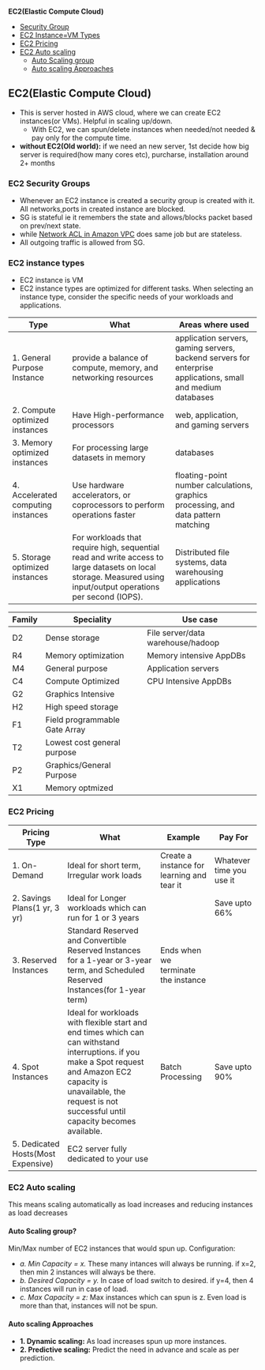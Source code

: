 **EC2(Elastic Compute Cloud)**
- [Security Group](#sg)
- [EC2 Instance=VM Types](#it)
- [EC2 Pricing](#p)
- [EC2 Auto scaling](#as)
  - [Auto Scaling group](#asg)
  - [Auto scaling Approaches](#app)



## EC2(Elastic Compute Cloud)
- This is server hosted in AWS cloud, where we can create EC2 instances(or VMs). Helpful in scaling up/down.
  - With EC2, we can spun/delete instances when needed/not needed & pay only for the compute time.
- **without EC2(Old world):** if we need an new server, 1st decide how big server is required(how many cores etc), purcharse, installation around 2+ months

<a name=sg></a>
### EC2 Security Groups
- Whenever an EC2 instance is created a security group is created with it. All networks,ports in created instance are blocked.
- SG is stateful ie it remembers the state and allows/blocks packet based on prev/next state.
- while [Network ACL in Amazon VPC](/System-Design/Concepts/AWS/Terms/README.md#vpc) does same job but are stateless.
- All outgoing traffic is allowed from SG.
    
<a name=it></a>
### EC2 instance types
- EC2 instance is VM
- EC2 instance types are optimized for different tasks. When selecting an instance type, consider the specific needs of your workloads and applications.

|Type|What|Areas where used|
|---|---|---|
|1. General Purpose Instance|provide a balance of compute, memory, and networking resources|application servers, gaming servers, backend servers for enterprise applications, small and medium databases|
|2. Compute optimized instances|Have High-performance processors|web, application, and gaming servers|
|3. Memory optimized instances|For processing large datasets in memory|databases|
|4. Accelerated computing instances|Use hardware accelerators, or coprocessors to perform operations faster|floating-point number calculations, graphics processing, and data pattern matching|
|5. Storage optimized instances|For workloads that require high, sequential read and write access to large datasets on local storage. Measured using input/output operations per second (IOPS).|Distributed file systems, data warehousing applications|

| Family | Speciality | Use case |
| --- | --- | --- |
| D2 | Dense storage | File server/data warehouse/hadoop |
| R4 | Memory optimization | Memory intensive AppDBs |
| M4 | General purpose | Application servers |
| C4 | Compute Optimized | CPU Intensive AppDBs |
| G2 | Graphics Intensive | |
| H2| High speed storage | |
| F1 | Field programmable Gate Array | |
| T2 | Lowest cost general purpose | |
| P2 | Graphics/General Purpose| |
| X1 | Memory optmized |

<a name=p></a>
### EC2 Pricing
|Pricing Type|What|Example| Pay For |
| --- | --- |---| --- |
|1. On-Demand|Ideal for short term, Irregular work loads|Create a instance for learning and tear it| Whatever time you use it |
|2. Savings Plans(1 yr, 3 yr)|Ideal for Longer workloads which can run for 1 or 3 years ||Save upto 66%|
|3. Reserved Instances|Standard Reserved and Convertible Reserved Instances for a 1-year or 3-year term, and Scheduled Reserved Instances(for 1-year term)|Ends when we terminate the instance|
|4. Spot Instances|Ideal for workloads with flexible start and end times which can can withstand interruptions. if you make a Spot request and Amazon EC2 capacity is unavailable, the request is not successful until capacity becomes available. |Batch Processing|Save upto 90%|
|5. Dedicated Hosts(Most Expensive)|EC2 server fully dedicated to your use|

### EC2 Auto scaling
This means scaling automatically as load increases and reducing instances as load decreases
<a name=asg></a>
#### Auto Scaling group?
Min/Max number of EC2 instances that would spun up. Configuration:
- _a. Min Capacity = x._ These many intances will always be running. if x=2, then min 2 instances will always be there.
- _b. Desired Capacity = y._ In case of load switch to desired. if y=4, then 4 instances will run in case of load.
- _c. Max Capacity = z:_ Max instances which can spun is z. Even load is more than that, instances will not be spun.

<a name=app></a>
#### Auto scaling Approaches
- **1. Dynamic scaling:** As load increases spun up more instances.
- **2. Predictive scaling:** Predict the need in advance and scale as per prediction.

